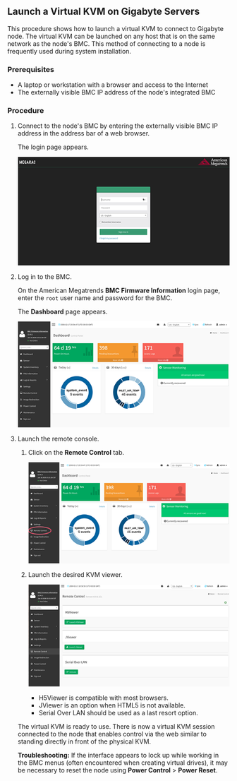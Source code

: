 ## Launch a Virtual KVM on Gigabyte Servers

This procedure shows how to launch a virtual KVM to connect to Gigabyte node. The virtual KVM can be launched on any host that is on the same network as the node's BMC. This method of connecting to a node is frequently used during system installation.

### Prerequisites

-   A laptop or workstation with a browser and access to the Internet
-   The externally visible BMC IP address of the node's integrated BMC

### Procedure

1.  Connect to the node's BMC by entering the externally visible BMC IP address in the address bar of a web browser.

    The login page appears.

    ![BMC Firmware Information Login Page](../../img/operations/BMC_Firmware_Information_Login_Page.png "BMC Firmware Information Login Page")

2.  Log in to the BMC.

    On the American Megatrends **BMC Firmware Information** login page, enter the `root` user name and password for the BMC.

    The **Dashboard** page appears.

    ![BMC Firmware Dashboard](../../img/operations/BMC_Firmware_Dashboard.png "BMC Firmware Dashboard")

3.  Launch the remote console.

    1.  Click on the **Remote Control** tab.

        ![Dashboard Remote Control](../../img/operations/Dashboard_Remote_Control.png "Dashboard Remote Control")

    2.  Launch the desired KVM viewer.

        ![KVM Options](../../img/operations/KVM_Options.png "KVM Options")

        -   H5Viewer is compatible with most browsers.
        -   JViewer is an option when HTML5 is not available.
        -   Serial Over LAN should be used as a last resort option.

    The virtual KVM is ready to use. There is now a virtual KVM session connected to the node that enables control via the web similar to standing directly in front of the physical KVM.

    **Troubleshooting:** If the interface appears to lock up while working in the BMC menus \(often encountered when creating virtual drives\), it may be necessary to reset the node using **Power Control** \> **Power Reset**.



